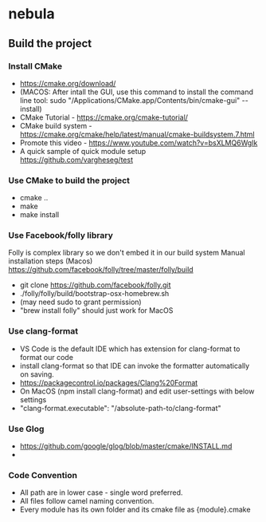 # nebula

## Build the project

### Install CMake

- https://cmake.org/download/ 
- (MACOS: After intall the GUI, use this command to install the command line tool: sudo "/Applications/CMake.app/Contents/bin/cmake-gui" --install)
- CMake Tutorial - https://cmake.org/cmake-tutorial/
- CMake build system - https://cmake.org/cmake/help/latest/manual/cmake-buildsystem.7.html
- Promote this video - https://www.youtube.com/watch?v=bsXLMQ6WgIk
- A quick sample of quick module setup https://github.com/vargheseg/test

### Use CMake to build the project

- cmake ..
- make
- make install

### Use Facebook/folly library

Folly is complex library so we don't embed it in our build system
Manual installation steps (Macos) https://github.com/facebook/folly/tree/master/folly/build
- git clone https://github.com/facebook/folly.git
- ./folly/folly/build/bootstrap-osx-homebrew.sh
- (may need sudo to grant permission)
- "brew install folly" should just work for MacOS

### Use clang-format

- VS Code is the default IDE which has extension for clang-format to format our code
- install clang-format so that IDE can invoke the formatter automatically on saving.
- https://packagecontrol.io/packages/Clang%20Format
- On MacOS (npm install clang-format) and edit user-settings with below settings
- "clang-format.executable": "/absolute-path-to/clang-format"


### Use Glog

- https://github.com/google/glog/blob/master/cmake/INSTALL.md
- 


### Code Convention

- All path are in lower case - single word preferred.
- All files follow camel naming convention.
- Every module has its own folder and its cmake file as {module}.cmake
